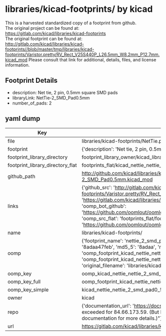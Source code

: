 # libraries/kicad-footprints/ by kicad  
This is a harvested standardized copy of a footprint from github.  
The original project can be found at:  
https://gitlab.com/kicad/libraries/kicad-footprints  
The original footprint can be found at:
http://gitlab.com/kicad/libraries/kicad-footprints//blob/master/tmp/libraries/kicad-footprints/Varistor.pretty/RV_Rect_V25S440P_L26.5mm_W8.2mm_P12.7mm.kicad_mod
Please consult that link for additional, details, files, and license information.  
## Footprint Details
* description: Net tie, 2 pin, 0.5mm square SMD pads  
* libraryLink: NetTie-2_SMD_Pad0.5mm  
* number_of_pads: 2  
## yaml dump  
| Key | Value |  
| --- | --- |  
| file | libraries/kicad-footprints/NetTie.pretty/NetTie-2_SMD_Pad0.5mm.kicad_mod |  
| footprint | {'description': 'Net tie, 2 pin, 0.5mm square SMD pads', 'libraryLink': 'NetTie-2_SMD_Pad0.5mm', 'number_of_pads': 2} |  
| footprint_library_directory | footprint_library_owner/kicad_libraries/kicad-footprints/ |  
| footprint_library_directory_flat | footprints_flat/kicad_nettie_nettie_2_smd_pad0_5mm/working |  
| github_path | http://github.com/kicad/libraries/kicad-footprints//blob/master/tmp/libraries/kicad-footprints/NetTie.pretty/NetTie-2_SMD_Pad0.5mm.kicad_mod |  
| links | {'github_src': 'http://gitlab.com/kicad/libraries/kicad-footprints//blob/master/tmp/libraries/kicad-footprints/Varistor.pretty/RV_Rect_V25S440P_L26.5mm_W8.2mm_P12.7mm.kicad_mod', 'github_src_repo': 'https://gitlab.com/kicad/libraries/kicad-footprints', 'oomp_bot': 'footprints/kicad_nettie_nettie_2_smd_pad0_5mm/working', 'oomp_bot_github': 'https://github.com/oomlout/oomlout_oomp_footprint_bot/tree/main/footprints/kicad_nettie_nettie_2_smd_pad0_5mm/working', 'oomp_src_flat': 'footprints_flat/footprints_flat/kicad_nettie_nettie_2_smd_pad0_5mm/working', 'oomp_src_flat_github': 'https://github.com/oomlout/oomlout_oomp_footprint_src/tree/main/footprints_flat/kicad_nettie_nettie_2_smd_pad0_5mm/working'} |  
| name | libraries/kicad-footprints/ |  
| oomp | {'footprint_name': 'nettie_2_smd_pad0_5mm', 'library_name': 'nettie', 'md5': '8adaa47feb237ff117106dee98406b9b', 'md5_10': '8adaa47feb', 'md5_5': '8adaa', 'md5_6': '8adaa4', 'oomp_key': 'oomp_kicad_nettie_nettie_2_smd_pad0_5mm', 'oomp_key_extra': 'oomp_footprint_kicad_nettie_nettie_2_smd_pad0_5mm', 'oomp_key_full': 'oomp_footprint_kicad_nettie_nettie_2_smd_pad0_5mm_8adaa4', 'oomp_key_simple': 'kicad_nettie_nettie_2_smd_pad0_5mm', 'original_filename': 'libraries/kicad-footprints/NetTie.pretty/NetTie-2_SMD_Pad0.5mm.kicad_mod', 'owner_name': 'kicad'} |  
| oomp_key | oomp_kicad_nettie_nettie_2_smd_pad0_5mm |  
| oomp_key_full | oomp_footprint_kicad_nettie_nettie_2_smd_pad0_5mm |  
| oomp_key_simple | kicad_nettie_nettie_2_smd_pad0_5mm |  
| owner | kicad |  
| repo | {'documentation_url': 'https://docs.github.com/rest/overview/resources-in-the-rest-api#rate-limiting', 'message': "API rate limit exceeded for 84.66.173.59. (But here's the good news: Authenticated requests get a higher rate limit. Check out the documentation for more details.)"} |  
| url | https://gitlab.com/kicad/libraries/kicad-footprints |  

